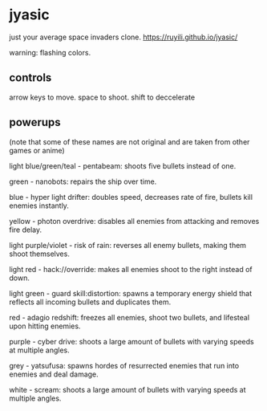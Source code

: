 # jyasic
just your average space invaders clone.
https://ruyili.github.io/jyasic/

warning: flashing colors.

## controls
arrow keys to move.
space to shoot.
shift to deccelerate

## powerups

(note that some of these names are not original and are taken from other games or anime)

light blue/green/teal - pentabeam: shoots five bullets instead of one.

green - nanobots: repairs the ship over time.

blue - hyper light drifter: doubles speed, decreases rate of fire, bullets kill enemies instantly.

yellow - photon overdrive: disables all enemies from attacking and removes fire delay.

light purple/violet - risk of rain: reverses all enemy bullets, making them shoot themselves.

light red - hack://override: makes all enemies shoot to the right instead of down.

light green - guard skill:distortion: spawns a temporary energy shield that reflects all incoming bullets and duplicates them.

red - adagio redshift: freezes all enemies, shoot two bullets, and lifesteal upon hitting enemies.

purple - cyber drive: shoots a large amount of bullets with varying speeds at multiple angles.

grey - yatsufusa: spawns hordes of resurrected enemies that run into enemies and deal damage.

white - scream: shoots a large amount of bullets with varying speeds at multiple angles.
